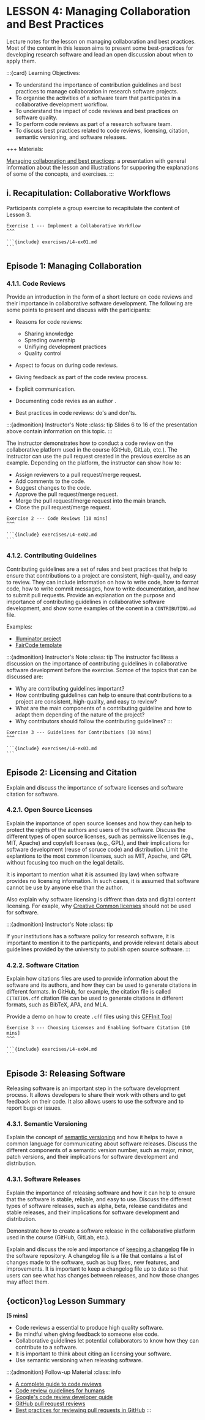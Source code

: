 # LESSON 4: Managing Collaboration and Best Practices

Lecture notes for the lesson on managing collaboration and best practices. 
Most of the content in this lesson aims to present some best-practices for developing research software and lead an open discussion about when to apply them. 

:::{card} Learning Objectives:

- To understand the importance of contribution guidelines and best practices to manage collaboration in research software projects.
- To organise the activities of a software team that participates in a collaborative development workflow. 
- To understand the impact of code reviews and best practices on software quality.
- To perform code reviews as part of a research software team. 
- To discuss best practices related to code reviews, licensing, citation, semantic versioning, and software releases. 


+++
Materials:

[Managing collaboration and best practices](https://docs.google.com/presentation/d/1TvWIrBsVNwmEyvZodd4V7gueATeECKMubUqSSYKMyuU/edit?usp=sharing): a presentation with  general information about the lesson and illustrations for supporing the explanations of some of the concepts, and exercises. 
:::

## i. Recapitulation: Collaborative Workflows

Participants complete a group exercise to recapitulate the content of Lesson 3.

````{card} 
Exercise 1 --- Implement a Collaborative Workflow 
^^^    

```{include} exercises/L4-ex01.md
```
````


## Episode 1: Managing Collaboration

### 4.1.1. Code Reviews

Provide an introduction in the form of a short lecture on code reviews and their importance in collaborative software development. The following are some points to present and discuss with the participants:
* Reasons for code reviews:
    * Sharing knowledge
    * Spreding ownership
    * Unifiying development practices
    * Quality control

* Aspect to focus on during code reviews.
* Giving feedback as part of the code review process.
* Explicit communication.
* Documenting code revies as an author .
* Best practices in code reviews: do's and don'ts.

:::{admonition} Instructor's Note 
:class: tip
Slides 6 to 16 of the presentation above contain information on this topic.
:::

The instructor demonstrates how to conduct a code review on the collaborative platform used in the course (GitHub, GitLab, etc.). The instructor can use the pull request created in the previous exercise as an example. Depending on the platform, the instructor can show how to:

* Assign reviewers to a pull request/merge request.
* Add comments to the code.
* Suggest changes to the code.
* Approve the pull request/merge request.
* Merge the pull request/merge request into the main branch.
* Close the pull request/merge request.


````{card} 
Exercise 2 --- Code Reviews [10 mins]
^^^    

```{include} exercises/L4-ex02.md
```
````


### 4.1.2. Contributing Guidelines

Contributing guidelines are a set of rules and best practices that help to ensure that contributions to a project are consistent, high-quality, and easy to review. They can include information on how to write code, how to format code, how to write commit messages, how to write documentation, and how to submit pull requests.
Provide an explanation on the purpose and importance of contributing guidelines in collaborative software development, and show some examples of the conent in a `CONTRIBUTING.md` file.

Examples:
- [Illuminator project](https://github.com/Illuminator-team/Illuminator/blob/main/CONTRIBUTING.md)
- [FairCode template](https://github.com/manuGil/fair-code/blob/main/CONTRIBUTING.md)

:::{admonition} Instructor's Note 
:class: tip
The instructor facilitess a discussion on the importance of contributing guidelines in collaborative software development before the exercise. Somoe of the topics that can be discussed are:
* Why are contributing guidelines important?
* How contributing guidelines can help to ensure that contributions to a project are consistent, high-quality, and easy to review?
* What are the main components of a contributing guideline and how to adapt them depending of the nature of the project?
* Why contributors should follow the contributing guidelines?
:::


````{card} 
Exercise 3 --- Guidelines for Contributions [10 mins]
^^^    

```{include} exercises/L4-ex03.md
```
````

## Episode 2: Licensing and Citation

Explain and discuss the importance of software licenses and software citation for software. 

### 4.2.1. Open Source Licenses

Explain the importance of open source licenses and how they can help to protect the rights of the authors and users of the software. Discuss the different types of open source licenses, such as permissive licenses (e.g., MIT, Apache) and copyleft licenses (e.g., GPL), and their implications for software development (reuse of soruce code) and distribution. Limit the explantions to the most common licenses, such as MIT, Apache, and GPL without focusing too much on the legal details. 

It is important to mention what it is assumed (by law) when software provides no licensing information. In such cases, it is assumed that software cannot be use by anyone else than the author. 

Also explain why software licensing is diffrent than data and digital content licensing. For exaple, why [Creative Common licenses](https://creativecommons.org/share-your-work/) should not be used for software.

:::{admonition} Instructor's Note
:class: tip

If your institutions has a software policy for research software, it is important to mention it to the particpants, and provide relevant details about guidelines provided by the university to publish open source software.
:::

### 4.2.2. Software Citation

Explain how citations files are used to provide information about the software and its authors, and how they can be used to generate citations in different formats. In GitHub, for example, the citation file is called `CITATION.cff` citation file can be used to generate citations in different formats, such as BibTeX, APA, and MLA.

Provide a demo on how to create `.cff` files using this [CFFInit Tool](https://citation-file-format.github.io/cff-initializer-javascript/)


````{card} 
Exercise 3 --- Choosing Licenses and Enabling Software Citation [10 mins]
^^^    

```{include} exercises/L4-ex04.md
```
````

## Episode 3: Releasing Software

Releasing software is an important step in the software development process. It allows developers to share their work with others and to get feedback on their code. It also allows users to use the software and to report bugs or issues.


### 4.3.1. Semantic Versioning

Explain the concept of [semantic versioning](https://semver.org/) and how it helps to have a common language for communicating about software releases. Discuss the different components of a semantic version number, such as major, minor, patch versions, and their implications for software development and distribution.

### 4.3.1. Software Releases
Explain the importance of releasing software and how it can help to ensure that the software is stable, reliable, and easy to use. Discuss the different types of software releases, such as alpha, beta, release candidates and stable releases, and their implications for software development and distribution.

Demonstrate how to create a software release in the collaborative platform used in the course (GitHub, GitLab, etc.). 

Explain and discuss the role and importance of [keeping a changelog](https://keepachangelog.com/en/1.0.0/) file in the software repository. A changelog file is a file that contains a list of changes made to the software, such as bug fixes, new features, and improvements. It is important to keep a changelog file up to date so that users can see what has changes between releases, and how those changes may affect them.

## {octicon}`log` Lesson Summary
**[5 mins]**

- Code reviews a essential to produce high quality software.
- Be mindful when giving feedback to someone else code.
- Collaborative guidelines let potential collaborators to know how they can contribute to a software.
- It is important to think about citing an licensing your software.
- Use semantic versioning when releasing software.


:::{admonition} Follow-up Material
:class: info

- [A complete guide to code reviews](https://www.swarmia.com/blog/a-complete-guide-to-code-reviews/?utm_term=github%20review%20process&utm_campaign=SRH-REVIEW-EU-EN&utm_source=adwords&utm_medium=ppc&hsa_acc=6644081770&hsa_cam=16463390785&hsa_grp=134848023315&hsa_ad=585675515695&hsa_src=g&hsa_tgt=kwd-1139323406817&hsa_kw=github%20review%20process&hsa_mt=b&hsa_net=adwords&hsa_ver=3&gclid=EAIaIQobChMIzsGZhPiO-gIVgbrVCh1dwABgEAAYASAAEgKVufD_BwE)
- [Code review guidelines for humans](https://phauer.com/2018/code-review-guidelines/)
- [Google's code review  developer guide](https://google.github.io/eng-practices/review/)
- [GitHub pull request reviews](https://docs.github.com/en/pull-requests/collaborating-with-pull-requests/reviewing-changes-in-pull-requests/about-pull-request-reviews)
- [Best practices for reviewing pull requests in GitHub](https://rewind.com/blog/best-practices-for-reviewing-pull-requests-in-github/)
:::